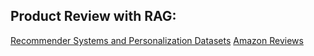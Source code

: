 ## Product Review with RAG:
[Recommender Systems and Personalization Datasets](https://cseweb.ucsd.edu/~jmcauley/datasets.html#amazon_reviews)
[Amazon Reviews](https://amazon-reviews-2023.github.io/)
